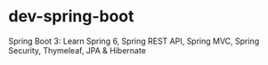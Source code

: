 # dev-spring-boot
Spring Boot 3: Learn Spring 6, Spring REST API, Spring MVC, Spring Security, Thymeleaf, JPA &amp; Hibernate

